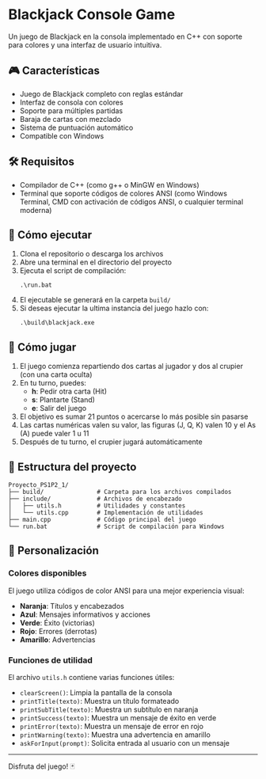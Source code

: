 # Blackjack Console Game

Un juego de Blackjack en la consola implementado en C++ con soporte para colores y una interfaz de usuario intuitiva.

## 🎮 Características

- Juego de Blackjack completo con reglas estándar
- Interfaz de consola con colores
- Soporte para múltiples partidas
- Baraja de cartas con mezclado
- Sistema de puntuación automático
- Compatible con Windows

## 🛠️ Requisitos

- Compilador de C++ (como g++ o MinGW en Windows)
- Terminal que soporte códigos de colores ANSI (como Windows Terminal, CMD con activación de códigos ANSI, o cualquier terminal moderna)

## 🚀 Cómo ejecutar

1. Clona el repositorio o descarga los archivos
2. Abre una terminal en el directorio del proyecto
3. Ejecuta el script de compilación:
   ```
   .\run.bat
   ```
4. El ejecutable se generará en la carpeta `build/`
5. Si deseas ejecutar la ultima instancia del juego hazlo con:
   ```
   .\build\blackjack.exe
   ```

## 🎲 Cómo jugar

1. El juego comienza repartiendo dos cartas al jugador y dos al crupier (con una carta oculta)
2. En tu turno, puedes:
   - **h**: Pedir otra carta (Hit)
   - **s**: Plantarte (Stand)
   - **e**: Salir del juego
3. El objetivo es sumar 21 puntos o acercarse lo más posible sin pasarse
4. Las cartas numéricas valen su valor, las figuras (J, Q, K) valen 10 y el As (A) puede valer 1 u 11
5. Después de tu turno, el crupier jugará automáticamente

## 📂 Estructura del proyecto

```
Proyecto_PS1P2_1/
├── build/               # Carpeta para los archivos compilados
├── include/             # Archivos de encabezado
│   ├── utils.h          # Utilidades y constantes
│   └── utils.cpp        # Implementación de utilidades
├── main.cpp             # Código principal del juego
└── run.bat              # Script de compilación para Windows
```

## 🎨 Personalización

### Colores disponibles

El juego utiliza códigos de color ANSI para una mejor experiencia visual:

- **Naranja**: Títulos y encabezados
- **Azul**: Mensajes informativos y acciones
- **Verde**: Éxito (victorias)
- **Rojo**: Errores (derrotas)
- **Amarillo**: Advertencias

### Funciones de utilidad

El archivo `utils.h` contiene varias funciones útiles:

- `clearScreen()`: Limpia la pantalla de la consola
- `printTitle(texto)`: Muestra un título formateado
- `printSubTitle(texto)`: Muestra un subtítulo en naranja
- `printSuccess(texto)`: Muestra un mensaje de éxito en verde
- `printError(texto)`: Muestra un mensaje de error en rojo
- `printWarning(texto)`: Muestra una advertencia en amarillo
- `askForInput(prompt)`: Solicita entrada al usuario con un mensaje

---

Disfruta del juego! 🃏